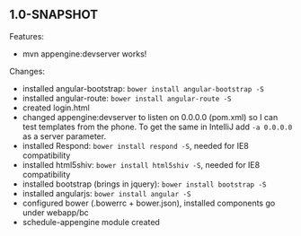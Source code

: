 ## 1.0-SNAPSHOT

Features:

  - mvn appengine:devserver works!

Changes:

  - installed angular-bootstrap: `bower install angular-bootstrap -S`
  - installed angular-route: `bower install angular-route -S`
  - created login.html
  - changed appengine:devserver to listen on 0.0.0.0 (pom.xml) so I can test templates from the phone.  To get the same
  in IntelliJ add `-a 0.0.0.0` as a server parameter.
  - installed Respond: `bower install respond -S`, needed for IE8 compatibility
  - installed html5shiv: `bower install html5shiv -S`, needed for IE8 compatibility
  - installed bootstrap (brings in jquery): `bower install bootstrap -S`
  - installed angularjs: `bower install angular -S`
  - configured bower (.bowerrc + bower.json), installed components go under webapp/bc
  - schedule-appengine module created